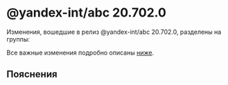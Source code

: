 # @yandex-int/abc 20.702.0

<!-- ЧЕЛОВЕЧЕСКОЕ ВСТУПЛЕНИЕ -->

Изменения, вошедшие в релиз @yandex-int/abc 20.702.0, разделены на группы:

Все важные изменения подробно описаны [ниже](#Пояснения).

## Пояснения

